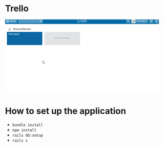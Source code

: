 # Trello

![](gifs/trello.gif)

# How to set up the application

- `bundle install`
- `npm install`
- `rails db:setup`
- `rails s`
